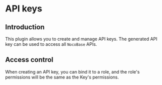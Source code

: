 # API keys

## Introduction

This plugin allows you to create and manage API keys. The generated API key can be used to access all `NocoBase` APIs.

## Access control

When creating an API key, you can bind it to a role, and the role's permissions will be the same as the Key's permissions.
